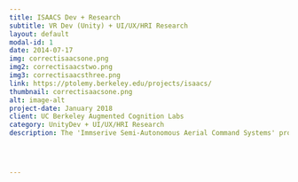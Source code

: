 ```yaml
---
title: ISAACS Dev + Research
subtitle: VR Dev (Unity) + UI/UX/HRI Research
layout: default
modal-id: 1
date: 2014-07-17
img: correctisaacsone.png
img2: correctisaacstwo.png
img3: correctisaacsthree.png
link: https://ptolemy.berkeley.edu/projects/isaacs/
thumbnail: correctisaacsone.png
alt: image-alt
project-date: January 2018
client: UC Berkeley Augmented Cognition Labs
category: UnityDev + UI/UX/HRI Research
description: The 'Immserive Semi-Autonomous Aerial Command Systems' project is a research project dedicated to exploring the most intuitive and efficient UAV control systems. More specifically, I worked as a Unity developer creating the main VR interface to test our hypothesis that the increased spatial awareness of VR would make drones safer and easier to control. This project has spanned over 3 years and I worked about 15 hours a week as a Unity developer, undergraduate researcher, and author of the ISAACS research paper (planned to be published by the end of Summer 2019). 




---
```

